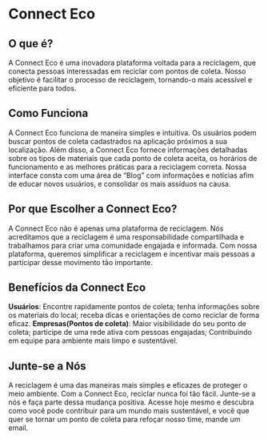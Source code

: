 # Connect Eco

## O que é?
A Connect Eco é uma inovadora plataforma voltada para a reciclagem, que conecta pessoas interessadas em reciclar com pontos de coleta. Nosso objetivo é facilitar o processo de reciclagem, tornando-o mais acessível e eficiente para todos.

## Como Funciona
A Connect Eco funciona de maneira simples e intuitiva. Os usuários podem buscar pontos de coleta cadastrados na aplicação próximos a sua localização. Além disso, a Connect Eco fornece informações detalhadas sobre os tipos de materiais que cada ponto de coleta aceita, os horários de funcionamento e as melhores práticas para a reciclagem correta. Nossa interface consta com uma área de “Blog” com informações e notícias afim de educar novos usuários, e consolidar os mais assíduos na causa.

## Por que Escolher a Connect Eco?
A Connect Eco não é apenas uma plataforma de reciclagem. Nós acreditamos que a reciclagem é uma responsabilidade compartilhada e trabalhamos para criar uma comunidade engajada e informada. Com nossa plataforma, queremos simplificar a reciclagem e incentivar mais pessoas a participar desse movimento tão importante.

## Benefícios da Connect Eco
**Usuários**: Encontre rapidamente pontos de coleta; tenha informações sobre os materiais do local; receba dicas e orientações de como reciclar de forma eficaz.
**Empresas(Pontos de coleta)**: Maior visibilidade do seu ponto de coleta; participe de uma rede ativa com pessoas engajadas; Contribuindo em equipe para ambiente mais limpo e sustentável.

## Junte-se a Nós
A reciclagem é uma das maneiras mais simples e eficazes de proteger o meio ambiente. Com a Connect Eco, reciclar nunca foi tão fácil. Junte-se a nós e faça parte dessa mudança positiva. Acesse hoje mesmo e descubra como você pode contribuir para um mundo mais sustentável, e você que quer se tornar um ponto de coleta para refoçar nosso time, mande um email.
